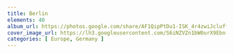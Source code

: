 ```yaml
---
title: Berlin
elements: 40
album_url: https://photos.google.com/share/AF1QipPtDu1-ISK_4r4zwiJcluffqEHJ0Tycix5ZToY6x_88ADBqd0ADk7SjfvjwMCp9_A?key=RHpMR0dBQy14TEdPcWpTOUxfczZZT1ZYUm50RmVB
cover_image_url: https://lh3.googleusercontent.com/S6iNZVZn1bW0urX9Ebn-3LNxIxRfy4GJZKbahOxpmQ6GMUjlTZvWkSrmoG23EOUhAi1SgfODiZuPQGnLSYaqB6QKCqZMEo86sPjYZ9yyr0sQcPVzWX_q-tU50c0CJxlCbLd9RpZvRUWx1kKng9_QcuKULViiEaGRw5TbVa9joEDqqUwslrleCfE4m_C9dkf4wAWFP_KtISReSxbV9I6oPYJe4S1UqOsaSzHle0MnbNFfweXZDzLnTyyuz9kcO9b1VpzZDL-GSMBGOuuacGyjBKrLXY_XLWpsiWAmMJGP_hrednKJgZ8LNcn7N6VIzcDbrYuISBLI6ASBgW_fQe_ufSQS-Ghe8e0alZi5a9oHXQQ9_RT6-I_5TgIeSLReyKrO_5kU2wcuxZDqUAjhRe-kWOutfkBN0OElnA6Y3KYWGnCaA9VAGjFWHsQ9eln80ThB0_56EW79H9jqt0z3ZsjtwFyGkDL2q3XAJo24A9JS9zBza-G43c5V_rvcKJ_eHxHOX8OmMEFEf8n86thEtHvhhamOtbbMSh1VzKyJKcrQ3eoxXNCUxPZpTAZ4mfnhMMmPny7IbbuAv-DjPU2T7P-kn0ntMyOAxaxvJYActORccX29xdOfcwMg3i2F4HIpL0fOVeWsD2Zt-u9Ad69CRmGPVCIQsG4lM6ZElYmVHUHXCTKfsFxl1jqOfYc=s195-p-k-no
categories: [ Europe, Germany ]
---
```

